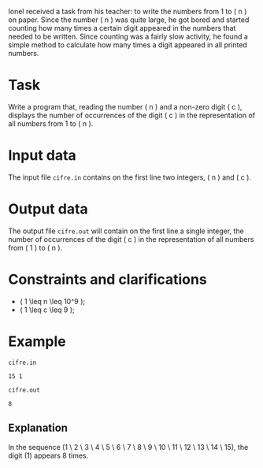 Ionel received a task from his teacher: to write the numbers from 1 to \( n \) on paper. Since the number \( n \) was quite large, he got bored and started counting how many times a certain digit appeared in the numbers that needed to be written. Since counting was a fairly slow activity, he found a simple method to calculate how many times a digit appeared in all printed numbers.

# Task

Write a program that, reading the number \( n \) and a non-zero digit \( c \), displays the number of occurrences of the digit \( c \) in the representation of all numbers from 1 to \( n \).

# Input data

The input file `cifre.in` contains on the first line two integers, \( n \) and \( c \).

# Output data

The output file `cifre.out` will contain on the first line a single integer, the number of occurrences of the digit \( c \) in the representation of all numbers from \( 1 \) to \( n \).

# Constraints and clarifications

* \( 1 \leq n \leq 10^9 \);
* \( 1 \leq c \leq 9 \);

# Example

`cifre.in`
```
15 1
```

`cifre.out`
```
8
```

## Explanation

In the sequence \(1 \ 2 \ 3 \ 4 \ 5 \ 6 \ 7 \ 8 \ 9 \ 10 \ 11 \ 12 \ 13 \ 14 \ 15\), the digit \(1\) appears 8 times.